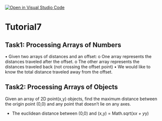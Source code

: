 [![Open in Visual Studio Code](https://classroom.github.com/assets/open-in-vscode-f059dc9a6f8d3a56e377f745f24479a46679e63a5d9fe6f495e02850cd0d8118.svg)](https://classroom.github.com/online_ide?assignment_repo_id=6367960&assignment_repo_type=AssignmentRepo)
# Tutorial7
## Task1: Processing Arrays of Numbers
•	Given two arrays of distances and an offset:
  o	One array represents the distances traveled after the offset.
  o	The other array represents the distances traveled back (not crossing the offset point)
•	We would like to know the total distance traveled away from the offset.

## Task2: Processing Arrays of Objects
Given an array of 2D point(x,y) objects, find the maximum distance between the origin point (0,0) and any point that doesn’t lie on any axes.
-	The euclidean distance between (0,0) and (x,y) = Math.sqrt(x*x + y*y)

